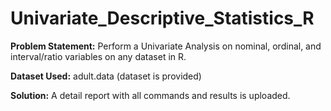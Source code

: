 # Univariate_Descriptive_Statistics_R
**Problem Statement:** Perform a Univariate Analysis on nominal, ordinal, and interval/ratio variables on any dataset in R.

**Dataset Used:** adult.data (dataset is provided)

**Solution:** A detail report with all commands and results is uploaded.
